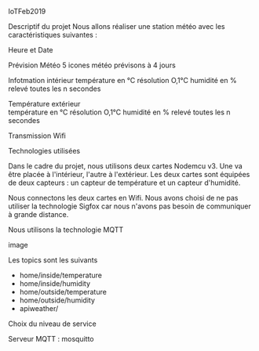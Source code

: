 IoTFeb2019

Descriptif du projet 
Nous allons réaliser une station météo avec les caractéristiques suivantes :

Heure et Date

Prévision Météo
  5 icones météo
  prévisons à 4 jours
  
Infotmation intérieur
  température en °C
  résolution O,1°C
  humidité en %
    relevé toutes les n secondes
  
Température extérieur  
  température en °C
  résolution O,1°C
  humidité en %
    relevé toutes les n secondes
    
 
 Transmission Wifi
 
 
 
 
 
 
Technologies utilisées
 
Dans le cadre du projet, nous utilisons deux cartes Nodemcu v3. Une va être placée à l'intérieur, l'autre à l'extérieur.
Les deux cartes sont équipées de deux capteurs : un capteur de température et un capteur d'humidité.
 
Nous connectons les deux cartes en Wifi. Nous avons choisi de ne pas utiliser la technologie Sigfox car nous n'avons pas besoin de communiquer à grande distance. 
 
Nous utilisons la technologie MQTT


image






Les topics sont les suivants
* home/inside/temperature
* home/inside/humidity
* home/outside/temperature
* home/outside/humidity
* apiweather/



Choix du niveau de service


Serveur MQTT : mosquitto
